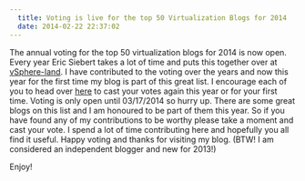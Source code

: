 ```yaml
---
  title: Voting is live for the top 50 Virtualization Blogs for 2014
  date: 2014-02-22 22:37:02
---
```


The annual voting for the top 50 virtualization blogs for 2014 is now
open. Every year Eric Siebert takes a lot of time and puts this together
over at [vSphere-land](http://vsphere-land.com/ "http\://vsphere-land.com/"). I
have contributed to the voting over the years and now this year for the
first time my blog is part of this great list. I encourage each of you
to head over [here](http://www.surveygizmo.com/s3/1553027/Top-VMware-virtualization-blogs-2014 "http\://www.surveygizmo.com/s3/1553027/Top-VMware-virtualization-blogs-2014")
to cast your votes again this year or for your first time. Voting is
only open until 03/17/2014 so hurry up. There are some great blogs on
this list and I am honoured to be part of them this year. So if you have
found any of my contributions to be worthy please take a moment and cast
your vote. I spend a lot of time contributing here and hopefully you all
find it useful. Happy voting and thanks for visiting my blog. (BTW! I am
considered an independent blogger and new for 2013!)

Enjoy!
